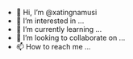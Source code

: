 - 👋 Hi, I’m @xatingnamusi
- 👀 I’m interested in ...
- 🌱 I’m currently learning ...
- 💞️ I’m looking to collaborate on ...
- 📫 How to reach me ...

<!---
xatingnamusi/xatingnamusi is a ✨ special ✨ repository because its `README.md` (this file) appears on your GitHub profile.
You can click the Preview link to take a look at your changes.
--->

